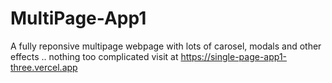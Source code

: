 # MultiPage-App1
A fully reponsive multipage webpage with lots of carosel, modals and other effects .. nothing too complicated visit at https://single-page-app1-three.vercel.app
